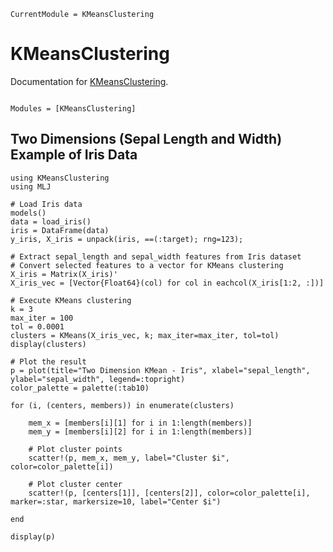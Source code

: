 ```@meta
CurrentModule = KMeansClustering
```

# KMeansClustering

Documentation for [KMeansClustering](https://github.com/idil-tub/KMeansClustering.jl).


```@index
```

```@autodocs
Modules = [KMeansClustering]
```

## Two Dimensions (Sepal Length and Width) Example of Iris Data

```@example 1
using KMeansClustering
using MLJ

# Load Iris data
models() 
data = load_iris()
iris = DataFrame(data)
y_iris, X_iris = unpack(iris, ==(:target); rng=123);

# Extract sepal_length and sepal_width features from Iris dataset
# Convert selected features to a vector for KMeans clustering
X_iris = Matrix(X_iris)'
X_iris_vec = [Vector{Float64}(col) for col in eachcol(X_iris[1:2, :])]

# Execute KMeans clustering
k = 3
max_iter = 100
tol = 0.0001
clusters = KMeans(X_iris_vec, k; max_iter=max_iter, tol=tol)
display(clusters)
```
```@example 1
# Plot the result
p = plot(title="Two Dimension KMean - Iris", xlabel="sepal_length", ylabel="sepal_width", legend=:topright)
color_palette = palette(:tab10)

for (i, (centers, members)) in enumerate(clusters)

    mem_x = [members[i][1] for i in 1:length(members)]
    mem_y = [members[i][2] for i in 1:length(members)]
    
    # Plot cluster points
    scatter!(p, mem_x, mem_y, label="Cluster $i", color=color_palette[i])
    
    # Plot cluster center
    scatter!(p, [centers[1]], [centers[2]], color=color_palette[i], marker=:star, markersize=10, label="Center $i")

end

display(p)
```

